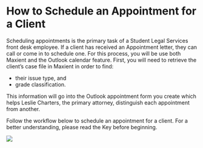 
# How to Schedule an Appointment for a Client

Scheduling appointments is the primary task of a Student Legal Services front desk employee. If a client has received an Appointment letter, they can call or come in to schedule one. For this process, you will be use both Maxient and the Outlook calendar feature. First, you will need to retrieve the client’s case file in Maxient in order to find:

- their issue type, and
- grade classification.

This information will go into the Outlook appointment form you create which helps Leslie Charters, the primary attorney, distinguish each appointment from another.

Follow the workflow below to schedule an appointment for a client. For a better understanding, please read the Key before beginning.

![](https://maxienthelp.files.wordpress.com/2019/10/doc-sfd-515-hickey.jpg)
